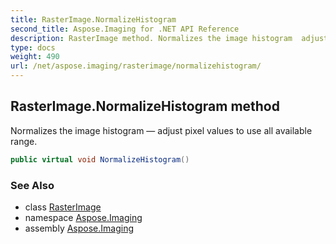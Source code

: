 ```yaml
---
title: RasterImage.NormalizeHistogram
second_title: Aspose.Imaging for .NET API Reference
description: RasterImage method. Normalizes the image histogram  adjust pixel values to use all available range
type: docs
weight: 490
url: /net/aspose.imaging/rasterimage/normalizehistogram/
---
```

## RasterImage.NormalizeHistogram method

Normalizes the image histogram — adjust pixel values to use all available range.

```csharp
public virtual void NormalizeHistogram()
```

### See Also

* class [RasterImage](../)
* namespace [Aspose.Imaging](../../rasterimage/)
* assembly [Aspose.Imaging](../../../)



